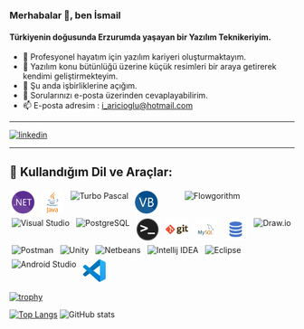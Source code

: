 ### Merhabalar 👋, ben İsmail
#### Türkiyenin doğusunda Erzurumda yaşayan bir Yazılım Teknikeriyim.

- 🔭 Profesyonel hayatım için yazılım kariyeri oluşturmaktayım.
- 🌱 Yazılım konu bütünlüğü üzerine küçük resimleri bir araya getirerek kendimi geliştirmekteyim.
- 👯 Şu anda işbirliklerine açığım. 
- 💬 Sorularınızı e-posta üzerinden cevaplayabilirim.
- 📫 E-posta adresim : i_aricioglu@hotmail.com

---
[<img src='https://cdn.jsdelivr.net/npm/simple-icons@3.0.1/icons/linkedin.svg' alt='linkedin' height='40'>](https://www.linkedin.com/in/https://www.linkedin.com/in/ismailaricioglu//)  

---






## 🧰 Kullandığım Dil ve Araçlar:
<p align="left">
<img src="https://raw.githubusercontent.com/github/explore/80688e429a7d4ef2fca1e82350fe8e3517d3494d/topics/dotnet/dotnet.png" alt=".Net" height="40" style="vertical-align:top; margin:4px">
<img src="https://raw.githubusercontent.com/github/explore/80688e429a7d4ef2fca1e82350fe8e3517d3494d/topics/java/java.png" alt="Java" height="40" style="vertical-align:top; margin:4px">
<img src="https://github.com/ismailaricioglu/ismailaricioglu/assets/93845776/101f2be6-951e-4c2c-af54-2b227ab1e3d8" alt="Turbo Pascal" height="40" style="vertical-align:top; margin:4px">
<img src="https://raw.githubusercontent.com/github/explore/80688e429a7d4ef2fca1e82350fe8e3517d3494d/topics/visual-basic/visual-basic.png" alt="Visual Basic" height="40" style="vertical-align:top; margin:4px">

<img src="" alt="" height="40" style="vertical-align:top; margin:4px">
<img src="" alt="" height="40" style="vertical-align:top; margin:4px">
<img src="" alt="" height="40" style="vertical-align:top; margin:4px">

<img src="https://github.com/ismailaricioglu/ismailaricioglu/assets/93845776/97f0d694-c67a-4621-9e12-a2a972c65ced" alt="Flowgorithm" height="40" style="vertical-align:top; margin:4px">
<img src="https://github.com/ismailaricioglu/ismailaricioglu/assets/93845776/248a850c-a95a-4034-a481-a02677d111ed" alt="Visual Studio" height="40" style="vertical-align:top; margin:4px">
<img src="https://github.com/ismailaricioglu/ismailaricioglu/assets/93845776/88992181-3ea7-4589-ae25-828fbcc2789b" alt="PostgreSQL" height="40" style="vertical-align:top; margin:4px">
<img src="https://raw.githubusercontent.com/github/explore/80688e429a7d4ef2fca1e82350fe8e3517d3494d/topics/terminal/terminal.png" alt="Terminal" height="40" style="vertical-align:top; margin:4px">
<img src="https://raw.githubusercontent.com/github/explore/80688e429a7d4ef2fca1e82350fe8e3517d3494d/topics/git/git.png" alt="Git" height="40" style="vertical-align:top; margin:4px">
<img src="https://raw.githubusercontent.com/github/explore/80688e429a7d4ef2fca1e82350fe8e3517d3494d/topics/mysql/mysql.png" alt="MySql" height="40" style="vertical-align:top; margin:4px">
<img src="https://raw.githubusercontent.com/github/explore/80688e429a7d4ef2fca1e82350fe8e3517d3494d/topics/sql/sql.png" alt="SQL" height="40" style="vertical-align:top; margin:4px">
<img src="https://github.com/ismailaricioglu/ismailaricioglu/assets/93845776/9941efa1-0cfd-41af-abcd-4e193b314b81" alt="Draw.io" height="40" style="vertical-align:top; margin:4px">
<img src="https://github.com/ismailaricioglu/ismailaricioglu/assets/93845776/a359f4d6-6537-48c8-8b54-66c566160599" alt="Postman" height="40" style="vertical-align:top; margin:4px">
<img src="https://github.com/ismailaricioglu/ismailaricioglu/assets/93845776/5d9e0373-1057-44cf-8552-01baf5956f3c" alt="Unity" height="40" style="vertical-align:top; margin:4px">
<img src="https://github.com/ismailaricioglu/ismailaricioglu/assets/93845776/f7fecedf-f534-4d45-a5a1-cda74f80ddba" alt="Netbeans" height="40" style="vertical-align:top; margin:4px">
<img src="https://github.com/ismailaricioglu/ismailaricioglu/assets/93845776/a8e9bce0-6d3e-483f-a590-aa8742483dd9" alt="Intellij IDEA" height="40" style="vertical-align:top; margin:4px">  
<img src="https://github.com/ismailaricioglu/ismailaricioglu/assets/93845776/efaa2afe-9b8f-4233-9af9-ea87237015be" alt="Eclipse" height="40" style="vertical-align:top; margin:4px">  
<img src="https://github.com/ismailaricioglu/ismailaricioglu/assets/93845776/d1ee41ba-f709-4a19-8944-5749a47c7403" alt="Android Studio" height="40" style="vertical-align:top; margin:4px">
<img src="https://raw.githubusercontent.com/github/explore/80688e429a7d4ef2fca1e82350fe8e3517d3494d/topics/visual-studio-code/visual-studio-code.png" alt="VS Code" height="40" style="vertical-align:top; margin:4px">
</p>

[![trophy](https://github-profile-trophy.vercel.app/?username=ismailaricioglu)](https://github.com/ryo-ma/github-profile-trophy)

[![Top Langs](https://github-readme-stats.vercel.app/api/top-langs/?username=ismailaricioglu)](https://github.com/anuraghazra/github-readme-stats)
![GitHub stats](https://github-readme-stats.vercel.app/api?username=ismailaricioglu&show_icons=true)  

